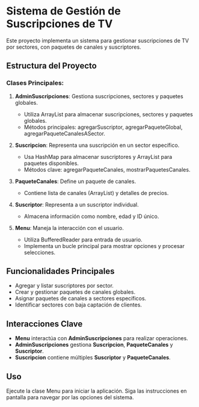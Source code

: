 # Sistema de Gestión de Suscripciones de TV

Este proyecto implementa un sistema para gestionar suscripciones de TV por sectores, con paquetes de canales y suscriptores.

## Estructura del Proyecto

### Clases Principales:

1. **AdminSuscripciones**: Gestiona suscripciones, sectores y paquetes globales.
   - Utiliza ArrayList para almacenar suscripciones, sectores y paquetes globales.
   - Métodos principales: agregarSuscriptor, agregarPaqueteGlobal, agregarPaqueteCanalesASector.

2. **Suscripcion**: Representa una suscripción en un sector específico.
   - Usa HashMap para almacenar suscriptores y ArrayList para paquetes disponibles.
   - Métodos clave: agregarPaqueteCanales, mostrarPaquetesCanales.

3. **PaqueteCanales**: Define un paquete de canales.
   - Contiene lista de canales (ArrayList) y detalles de precios.

4. **Suscriptor**: Representa a un suscriptor individual.
   - Almacena información como nombre, edad y ID único.

5. **Menu**: Maneja la interacción con el usuario.
   - Utiliza BufferedReader para entrada de usuario.
   - Implementa un bucle principal para mostrar opciones y procesar selecciones.

## Funcionalidades Principales

- Agregar y listar suscriptores por sector.
- Crear y gestionar paquetes de canales globales.
- Asignar paquetes de canales a sectores específicos.
- Identificar sectores con baja captación de clientes.

## Interacciones Clave

- **Menu** interactúa con **AdminSuscripciones** para realizar operaciones.
- **AdminSuscripciones** gestiona **Suscripcion**, **PaqueteCanales** y **Suscriptor**.
- **Suscripcion** contiene múltiples **Suscriptor** y **PaqueteCanales**.

## Uso

Ejecute la clase Menu para iniciar la aplicación. Siga las instrucciones en pantalla para navegar por las opciones del sistema.